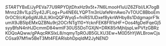 $START$YBxE/JyPEVa77U9RPYDjtDhxHz9x5t+7N6LmooH1uUZ6ZFbl/LK7ogBMnnz28v1Lp25y42JFLog+Pu4NE6LYQPTm3nUafeNrnAwo7vTOUC8BboEm0rOC9/cKp6gWJ8JLlKlnQQFWyq5+fniRS1UDxef8yknWHby8s1DdgmaprF1kumX9JB5lpEMxQZBNu9rj2OCrNTg110+YcknFEK8FR1sHF+Oos4fgDelFqeGj5syyBfsN4nHJDcmmD84wmlF30US5DoTGXjN+DRK85rMjhljspLwPVfzGBRzKDQoAQww/gPAqcRKSlxL8/nqmyTpROJB5GLXU3Ew+M0D5hYjWLBrowCjsCGsa97Mfiw5BeT3Mt4FEARlsbhDpqIdM2JyN$END$